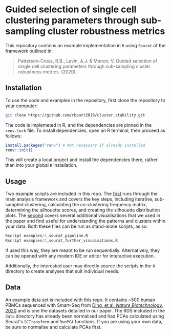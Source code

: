 # Guided selection of single cell clustering parameters through sub-sampling cluster robustness metrics

This repository contains an example implementation in `R` using `Seurat` of the framework outlined in: 

> Patterson-Cross, R.B., Levin, A.J. & Menon, V. Guided selection of single cell clustering parameters through sub-sampling cluster robustness metrics. (2020).

## Installation

To use the code and examples in the repository, first clone the repository to your computer:

```bash
git clone https://github.com/rbpatt2019/cluster.stability.git
```

The code is implemeted in R, and the dependencies are pinned in the `renv.lock` file. To install dependencies, open an R terminal, then proceed as follows:

```R
install.packages("renv") # Not necessary if already installed
renv::init()
```

This will create a local project and install the dependencies there, rather than into your global `R` installation.

## Usage

Two example scripts are included in this repo. The [first](./examples/1_seurat_pipeline.R) runs through the main analysis framework and covers the key steps, including iterative, sub-sampled clustering, calculating the co-clustering frequency matrix, determining the silhouette scores, and creating the silhouette distribution plots.
The [second](./examples/2_seurat_further_visuaisations.R) covers several additional visualisations that we used in the paper and find useful for understanding the patterns and clusters within your data. 
Both these files can be run as stand-alone scripts, as so:

```R
Rscript examples/1_seurat_pipeline.R
Rscript examples/2_seurat_further_visuaisations.R
```

If used this way, they are meant to be run sequentially. Alternatively, they can be opened with any modern IDE or editor for interactive execution.

Additionally, the interested user may directly source the scripts in the `R` directory to create analyses that suit individual needs.

## Data

An example data set is included with this repo. It contains ~500 human PBMCs sequenced with Smart-Seq from [Ding, et al. _Nature Biotechnology_, 2020](https://www.nature.com/articles/s41587-020-0465-8) and is one the datasets detailed in our paper. The RDS included in the `data` directory has already been normalised and had PCAs calculated using Seurat's `SCTransform` and `RunPCA` functions. If you are using your own data, be sure to normalise and calculate PCAs first. 
